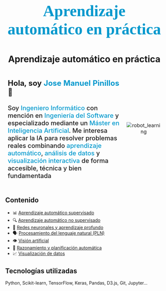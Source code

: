 <p align="center" style="font-family: 'Calibri'; font-size:50px; color:#0098CD; font-weight: bold;">Aprendizaje automático en práctica</p>

# <center>Aprendizaje automático en práctica</center>

<table>
  <tr style="border: hidden;">
    <td width="80%" style="border: hidden;">    
      <p style="font-size: 24px; font-weight: bold;">
        Hola, soy <span style="color:#0098CD;">Jose Manuel Pinillos</span> 👋
      </p>
      <p style="font-size: 20px; font-weight:500;">
        Soy <span style="color:#0098CD;">Ingeniero Informático</span> con mención en <span style="color:#0098CD;">Ingeniería del Software</span> y especializado mediante un <span style="color:#0098CD;">Máster en Inteligencia Artificial</span>. Me interesa aplicar la IA para resolver problemas reales combinando <span style="color:#0098CD;">aprendizaje automático</span>, <span style="color:#0098CD;">análisis de datos</span> y <span style="color:#0098CD;">visualización interactiva</span> de forma accesible, técnica y bien fundamentada
      </p>      
    </td>
    <td width="20%" align="center">
      <img src="docs/images/robot_learning.png" alt="robot_learning" style="zoom:100%;" />
    </td>
  </tr>
</table>




## Contenido

- 📊 [Aprendizaje automático supervisado](code/Aprendizaje_automático_supervisado)
- 🔍 [Aprendizaje automático no supervisado](code/Aprendizaje_automático_no_supervisado/)
- 🧠 [Redes neuronales y aprendizaje profundo](code/Redes_neuronales_y_aprendizaje_profundo/)
- 🗣️ [Procesamiento del lenguaje natural (PLN)](code/Procesamiento_del_lenguaje_natural/)
- 👁️ <u>Visión artificial</u>
- 🧭 <u>Razonamiento y planificación automática</u>
- 📈 <u>Visualización de datos</u>

 

## Tecnologías utilizadas 

Python, Scikit-learn, TensorFlow, Keras, Pandas, D3.js, Git, Jupyter...
